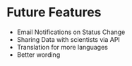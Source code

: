 # Future Features


- Email Notifications on Status Change
- Sharing Data with scientists via API
- Translation for more languages
- Better wording